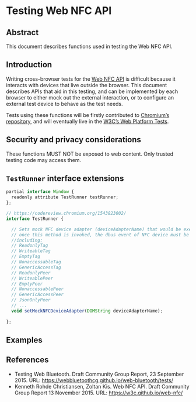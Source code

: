 # Testing Web NFC API

## Abstract

This document describes functions used in testing the Web NFC API.

## Introduction

Writing cross-browser tests for the
[Web NFC API](https://w3c.github.io/web-nfc/)
is difficult because it interacts with devices that live outside the browser.
This document describes APIs that aid in this testing, and can be implemented
by each browser to either mock out the external interaction, or to configure
an external test device to behave as the test needs.

Tests using these functions will be firstly contributed to [Chromium’s
repository](https://code.google.com/p/chromium/codesearch/#chromium/src/third_party/WebKit/LayoutTests/nfc/),
and will eventually live in the
[W3C’s Web Platform Tests](https://github.com/w3c/web-platform-tests).

## Security and privacy considerations

These functions MUST NOT be exposed to web content. Only trusted testing code
may access them.

## `TestRunner` interface extensions

```js
partial interface Window {
  readonly attribute TestRunner testRunner;
};

// https://codereview.chromium.org/1543823002/
interface TestRunner {

  // Sets mock NFC device adapter (deviceAdapterName) that would be executed from layout test.
  // once this method is invoked, the dbus event of NFC device must be replace with the mock adapter.
  //including: 
  // ReadonlyTag
  // WriteableTag
  // EmptyTag
  // NonaccessableTag
  // GenericAccessTag
  // ReadonlyPeer
  // WriteablePeer
  // EmptyPeer
  // NonaccessablePeer
  // GenericAccessPeer
  // JsonOnlyPeer
  // ...
  void setMockNFCDeviceAdapter(DOMString deviceAdapterName);
                      
};
```

## Examples


## References

* Testing Web Bluetooth. Draft Community Group Report, 23 September 2015. URL:
  https://webbluetoothcg.github.io/web-bluetooth/tests/
* Kenneth Rohde Christiansen, Zoltan Kis. Web NFC API. Draft Community Group
  Report 13 November 2015. URL: https://w3c.github.io/web-nfc/
